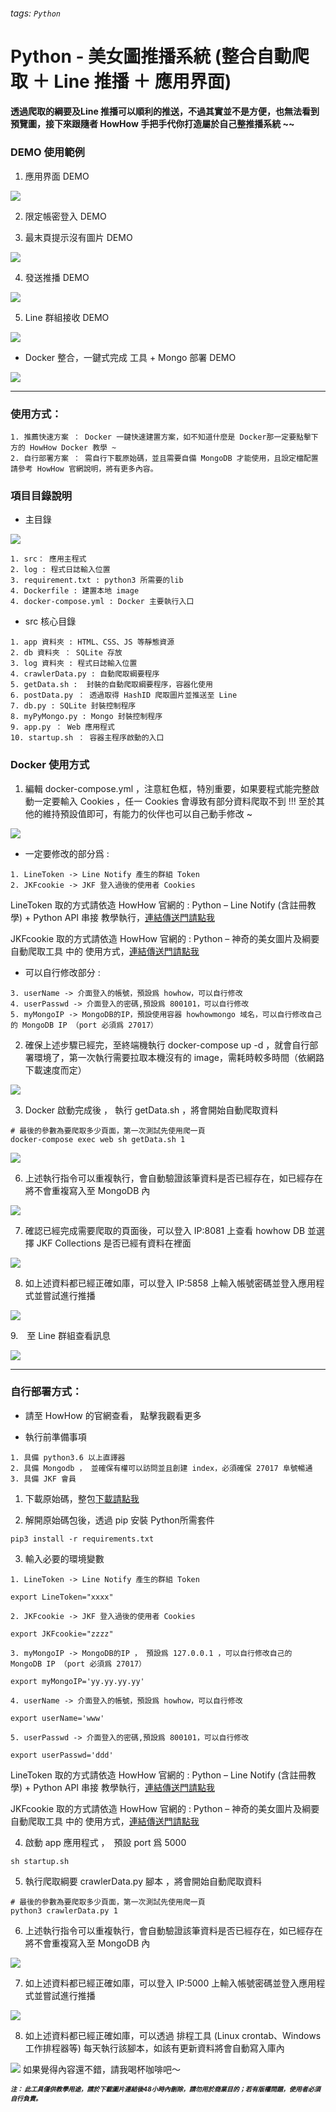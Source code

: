 ###### tags: `Python`

# Python - 美女圖推播系統 (整合自動爬取 ＋ Line 推播 ＋ 應用界面)


#### 透過爬取的綱要及Line 推播可以順利的推送，不過其實並不是方便，也無法看到預覽圖，接下來跟隨者 HowHow 手把手代你打造屬於自己整推播系統 ~~


### DEMO 使用範例

1. 應用界面 DEMO

![](https://i.imgur.com/k1EDTdl.jpg)


2. 限定帳密登入 DEMO


3. 最末頁提示沒有圖片 DEMO

![](https://i.imgur.com/fqtFLOC.png)



4. 發送推播 DEMO

![](https://i.imgur.com/xQt2vPg.png)

5. Line 群組接收 DEMO

![](https://i.imgur.com/bWAtdmx.png)



* Docker 整合，一鍵式完成 工具 + Mongo 部署 DEMO

![](https://i.imgur.com/0XOYtVh.png)




---

### 使用方式：

```
1. 推薦快速方案 ： Docker 一鍵快速建置方案，如不知道什麼是 Docker那一定要點擊下方的 HowHow Docker 教學 ~
2. 自行部署方案 ： 需自行下載原始碼，並且需要自備 MongoDB 才能使用，且設定檔配置請參考 HowHow 官網說明，將有更多內容。
```


### 項目目錄說明

* 主目錄

![](https://i.imgur.com/St6bxnZ.png)

```
1. src： 應用主程式
2. log : 程式日誌輸入位置
3. requirement.txt : python3 所需要的lib
4. Dockerfile : 建置本地 image
4. docker-compose.yml : Docker 主要執行入口
```

*  src 核心目錄

```
1. app 資料夾 : HTML、CSS、JS 等靜態資源
2. db 資料夾 ： SQLite 存放
3. log 資料夾 : 程式日誌輸入位置
4. crawlerData.py : 自動爬取綱要程序
5. getData.sh :  封裝的自動爬取綱要程序，容器化使用
6. postData.py ： 透過取得 HashID 爬取圖片並推送至 Line
7. db.py : SQLite 封裝控制程序
8. myPyMongo.py : Mongo 封裝控制程序
9. app.py ： Web 應用程式
10. startup.sh ： 容器主程序啟動的入口
```



### Docker 使用方式

1. 編輯 docker-compose.yml ，注意紅色框，特別重要，如果要程式能完整啟動一定要輸入 Cookies ，任一 Cookies 會導致有部分資料爬取不到 !!! 至於其他的維持預設值即可，有能力的伙伴也可以自己動手修改 ~


![](https://i.imgur.com/5dp4mi3.png)

* 一定要修改的部分爲 : 

```
1. LineToken -> Line Notify 產生的群組 Token
2. JKFcookie -> JKF 登入過後的使用者 Cookies
```

LineToken 取的方式請依造 HowHow 官網的 : Python – Line Notify (含註冊教學) + Python API 串接 教學執行，[連結傳送門請點我](https://jeffwen0105.com/python_linenotify/)

JKFcookie 取的方式請依造 HowHow 官網的 : Python – 神奇的美女圖片及綱要自動爬取工具 中的 使用方式，[連結傳送門請點我](https://jeffwen0105.com/python_crawler_jkf/)

* 可以自行修改部分 :

```
3. userName -> 介面登入的帳號，預設爲 howhow，可以自行修改
4. userPasswd -> 介面登入的密碼,預設爲 800101，可以自行修改
5. myMongoIP -> MongoDB的IP，預設使用容器 howhowmongo 域名，可以自行修改自己的 MongoDB IP （port 必須爲 27017）
```

2. 確保上述步驟已經完，至終端機執行 docker-compose up -d ，就會自行部署環境了，第一次執行需要拉取本機沒有的 image，需耗時較多時間（依網路下載速度而定）

![](https://i.imgur.com/NxIaFEH.png)

3. Docker 啟動完成後 ， 執行 getData.sh ，將會開始自動爬取資料

```
# 最後的參數為要爬取多少頁面，第一次測試先使用爬一頁
docker-compose exec web sh getData.sh 1
```

![](https://i.imgur.com/Dx9zalm.png)

6. 上述執行指令可以重複執行，會自動驗證該筆資料是否已經存在，如已經存在將不會重複寫入至 MongoDB 內

![](https://i.imgur.com/QAWc9sN.png)


7. 確認已經完成需要爬取的頁面後，可以登入 IP:8081 上查看 howhow DB 並選擇 JKF Collections 是否已經有資料在裡面

![](https://i.imgur.com/Z4AFL7Y.png)



8. 如上述資料都已經正確如庫，可以登入  IP:5858 上輸入帳號密碼並登入應用程式並嘗試進行推播

![](https://i.imgur.com/xQt2vPg.png)

9.　至 Line 群組查看訊息

![](https://i.imgur.com/bWAtdmx.png)

---




### 自行部署方式：

* 請至 HowHow 的官網查看， 點擊我觀看更多

* 執行前準備事項

```
1. 具備 python3.6 以上直譯器
2. 具備 Mongodb ， 並確保有權可以訪問並且創建 index，必須確保 27017 阜號暢通
3. 具備 JKF 會員
```

1. 下載原始碼，整包[下載請點我](https://downgit.github.io/#/)

2. 解開原始碼包後，透過 pip 安裝 Python所需套件

```
pip3 install -r requirements.txt
```

3. 輸入必要的環境變數

```
1. LineToken -> Line Notify 產生的群組 Token

export LineToken="xxxx"

2. JKFcookie -> JKF 登入過後的使用者 Cookies

export JKFcookie="zzzz"

3. myMongoIP -> MongoDB的IP ， 預設爲 127.0.0.1 ，可以自行修改自己的 MongoDB IP （port 必須爲 27017）

export myMongoIP='yy.yy.yy.yy'

4. userName -> 介面登入的帳號，預設爲 howhow，可以自行修改

export userName='www'

5. userPasswd -> 介面登入的密碼,預設爲 800101，可以自行修改

export userPasswd='ddd'
```

LineToken 取的方式請依造 HowHow 官網的 : Python – Line Notify (含註冊教學) + Python API 串接 教學執行，[連結傳送門請點我](https://jeffwen0105.com/python_linenotify/)

JKFcookie 取的方式請依造 HowHow 官網的 : Python – 神奇的美女圖片及綱要自動爬取工具 中的 使用方式，[連結傳送門請點我](https://jeffwen0105.com/python_crawler_jkf/)

4. 啟動 app 應用程式 ，　預設 port 爲 5000

```
sh startup.sh
```

5. 執行爬取綱要 crawlerData.py 腳本 ，將會開始自動爬取資料

```
# 最後的參數為要爬取多少頁面，第一次測試先使用爬一頁
python3 crawlerData.py 1
```

6. 上述執行指令可以重複執行，會自動驗證該筆資料是否已經存在，如已經存在將不會重複寫入至 MongoDB 內

![](https://i.imgur.com/QAWc9sN.png)





7. 如上述資料都已經正確如庫，可以登入  IP:5000 上輸入帳號密碼並登入應用程式並嘗試進行推播

![](https://i.imgur.com/xQt2vPg.png)



8. 如上述資料都已經正確如庫，可以透過 排程工具 (Linux crontab、Windows工作排程器等) 每天執行該腳本，如該有更新資料將會自動寫入庫內



[![](https://i.imgur.com/sgdmN00.png)](https://buymeacoffee.com/jeffwen0105)
如果覺得內容還不錯，請我喝杯咖啡吧～


<font size="0.1"><I><b>注： 此工具僅供教學用途，請於下載圖片連結後48小時內刪除，請勿用於商業目的；若有版權問題，使用者必須自行負責。</b></I></font>
